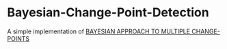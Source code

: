 # Bayesian-Change-Point-Detection
A simple implementation of [BAYESIAN APPROACH TO MULTIPLE CHANGE-POINTS](https://pdfs.semanticscholar.org/3ba0/f9d77e6a0673fa2b3f6571965638d5841fc7.pdf)
